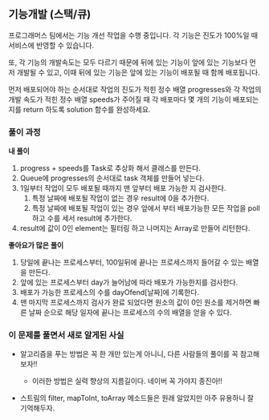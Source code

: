 ## 기능개발 (스택/큐)

프로그래머스 팀에서는 기능 개선 작업을 수행 중입니다. 
각 기능은 진도가 100%일 때 서비스에 반영할 수 있습니다.

또, 각 기능의 개발속도는 모두 다르기 때문에 뒤에 있는 기능이 앞에 있는 기능보다 먼저 개발될 수 있고, 
이때 뒤에 있는 기능은 앞에 있는 기능이 배포될 때 함께 배포됩니다.

먼저 배포되어야 하는 순서대로 작업의 진도가 적힌 정수 배열 progresses와 각 작업의 개발 속도가 적힌 정수 배열 speeds가 주어질 때 
각 배포마다 몇 개의 기능이 배포되는지를 return 하도록 solution 함수를 완성하세요.

### 풀이 과정
**내 풀이**
1. progress + speeds를 Task로 추상화 해서 클래스를 만든다.
2. Queue에 progresses의 순서대로 task 객체를 만들어 넣는다.
3. 1일부터 작업이 모두 배포될 때까지 맨 앞부터 배포 가능한 지 검사한다.
    1. 특정 날짜에 배포될 작업이 없는 경우 result에 0을 추가한다.
    2. 특정 날짜에 배포될 작업이 있는 경우 앞에서 부터 배포가능한 모든 작업을 poll하고 수를 세서 result에 추가한다.
5. result에 값이 0인 element는 필터링 하고 나머지는 Array로 만들어 리턴한다.

**좋아요가 많은 풀이**
1. 당일에 끝나는 프로세스부터, 100일뒤에 끝나는 프로세스까지 들어갈 수 있는 배열을 만든다.
2. 앞에 있는 프로세스부터 day가 늘어남에 따라 배포가 가능한지를 검사한다.
3. 배포가 가능한 프로세스의 수를 dayOfend\[날짜]에 기록한다.
3. 맨 마지막 프로세스까지 검사가 완료 되었다면 원소의 값이 0인 원소를 제거하면 빠른 날짜 순으로 해당 일자에 끝나는 프로세스의 수의 배열을 얻을 수 있다.

### 이 문제를 풀면서 새로 알게된 사실

- 알고리즘을 푸는 방법은 꼭 한 개만 있는게 아니니, 다른 사람들의 풀이를 꼭 참고해 보자!!
    - 이러한 방법은 실력 향상의 지름길이다. 네이버 꼭 가야지 종진아!!

- 스트림의 filter, mapToInt, toArray 메소드들은 원래 알았지만 아주 유용하니 잘 기억해두자. 